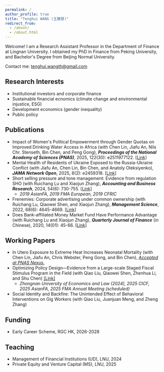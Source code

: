 ```yaml
---
permalink: /
author_profile: true
title: "Tenghui WANG (王騰慧)"
redirect_from: 
  - /about/
  - /about.html
---
```


Welcome! I am a Research Assistant Professor in the Department of Finance at Lingnan University. I obtained my PhD in Finance from Peking University, and Bachelor's Degree from Beijing Normal University.

Contact me: [tenghui.wangth@gmail.com](mailto:tenghui.wangth@gmail.com)

Research Interests
---
- Institutional investors and corporate finance
- Sustainable financial ecnomics (climate change and environmental injustice, ESG)
- Development economics (gender inequality)
- Public policy

Publications
---
- Impact of Women's Political Empowerment through Gender Quotas on Improved Drinking Water Access in Africa (with Chen Lin, Jiafu An, Nils Chr. Stenseth, Bin Chen, and Peng Gong), **_Proceedings of the National Academy of Sciences (PNAS)_**, 2025, 122(30): e2511977122. [[Link]](https://www.pnas.org/doi/10.1073/pnas.2511977122)
- Mental Health of Residents of Ukraine Exposed to the Russia-Ukraine Conflict (with Jiafu An, Chen Lin, Bin Chen, and Anatoly Oleksiyenko), **_JAMA Network Open_**, 2025, 8(2): e2459318. [[Link]](https://jamanetwork.com/journals/jamanetworkopen/fullarticle/2830228?guestAccessKey=b5a86f00-2de9-4f88-a83a-281f113a5afb&utm_source=jps&utm_medium=email&utm_campaign=author_alert-jamanetwork&utm_content=author-author_engagement&utm_term=1m)
- Short selling pressure and tone management: Evidence from regulation SHO (with Ruichang Lu and Xiaojun Zhang), **_Accounting and Business Research_**, 2024, 54(6): 730-755. [[Link]](https://www.tandfonline.com/doi/abs/10.1080/00014788.2023.2227567)
  - _2019 AsianFA, 2019 FMA European, 2019 CFRIC_
- Frenemies: Corporate advertising under common ownership (with Ruichang Lu, Qiaowei Shen, and Xiaojun Zhang), **_Management Science_**, 2022, 68(6): 4645-4669. [[Link]](https://pubsonline.informs.org/doi/abs/10.1287/mnsc.2021.4098)
- Does Bank-affiliated Money Market Fund Have Performance Advantage (with Ruichang Lu and Xiaojun Zhang), **_Quarterly Journal of Finance_** (in Chinese), 2020, 14(01): 45-66. [[Link]](https://chn.oversea.cnki.net/kcms/detail/detail.aspx?dbcode=CCJD&filename=JKJR202001003&dbname=CCJDLAST2)

Working Papers
---
- In Utero Exposure to Extreme Heat Increases Neonatal Mortality (with Chen Lin, Jiafu An, Chris Webster, Peng Gong, and Bin Chen), <ins>_Accepted at PNAS Nexus._</ins>
- Optimizing Policy Design—Evidence from a Large-scale Staged Fiscal Stimulus Program in the Field (with Qiao Liu, Qiaowei Shen, Zhenhua Li, and Shu Chen) [[Link]](https://papers.ssrn.com/sol3/papers.cfm?abstract_id=4675785)
  - _Zhongnan University of Economics and Law (2024), 2025 CICF, 2025 AsianFA, 2025 FMA Annual Meeting (scheduled)_ 
- Social Identity and Backfire: The Unintended Effect of Behavioral Interventions on Gig Workers (with Qiao Liu, Juanjuan Meng, and Zheng Zhang)

Funding
---
- Early Career Scheme, RGC HK, 2026-2028

Teaching
---
- Management of Financial Institutions (UD), LNU, 2024
- Private Equity and Venture Capital (MS), LNU, 2025

